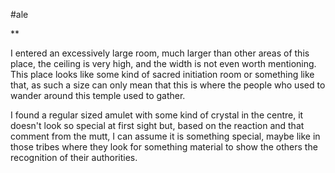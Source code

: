 #ale 

**

I entered an excessively large room, much larger than other areas of this place, the ceiling is very high, and the width is not even worth mentioning. This place looks like some kind of sacred initiation room or something like that, as such a size can only mean that this is where the people who used to wander around this temple used to gather.

I found a regular sized amulet with some kind of crystal in the centre, it doesn't look so special at first sight but, based on the reaction and that comment from the mutt, I can assume it is something special, maybe like in those tribes where they look for something material to show the others the recognition of their authorities.
